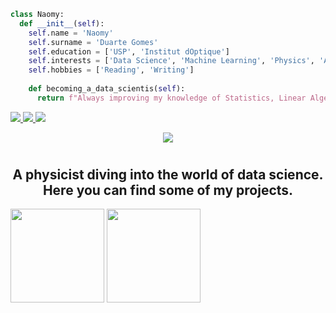 ```python
class Naomy:
  def __init__(self):
    self.name = 'Naomy'
    self.surname = 'Duarte Gomes'
    self.education = ['USP', 'Institut dOptique']
    self.interests = ['Data Science', 'Machine Learning', 'Physics', 'Animal Welfare', 'Python']
    self.hobbies = ['Reading', 'Writing']
    
    def becoming_a_data_scientis(self):
      return f"Always improving my knowledge of Statistics, Linear Algebra, Python and databases (SQL, NoSQL)."
```

<a href="https://www.linkedin.com/in/naomyduarteg" alt="linkedin" target="_blank">
<img src="https://img.shields.io/badge/LinkedIn-%230077B5.svg?&style=flat-square&logo=linkedin&logoColor=white">
</a>

<a href="mailto:naomyduarteg@gmail.com" alt="gmail" target="_blank">
<img src="https://img.shields.io/badge/-Gmail-FF0000?style=flat-square&labelColor=FF0000&logo=gmail&logoColor=white&link=mailto:naomyduarteg@gmail.com" />
</a>

<a href="https://medium.com/@naomy-gomes" alt="medium" target="_blank">
<img src="https://img.shields.io/badge/Medium-12100E?style=flat-square&logo=medium&logoColor=white">
</a>

<p align="center">
<img src="http://img.shields.io/static/v1?label=STATUS:&message=IN%20PROGRESS&color=61648b&style=for-the-badge"/>
</p>

# <h2 align="center"> A physicist diving into the world of data science. Here you can find some of my projects.</h2>

<img height="150em" src="https://github-readme-stats.vercel.app/api?username=naomyduarteg&show_icons=true&theme=tokyonight"/>

<img height="150em" src="https://github-readme-stats-eight-theta.vercel.app/api/top-langs/?username=naomyduarteg&layout=compact&langs_count=8&theme=tokyonight&include_all_commits=true&count_private=true"/>
                  
